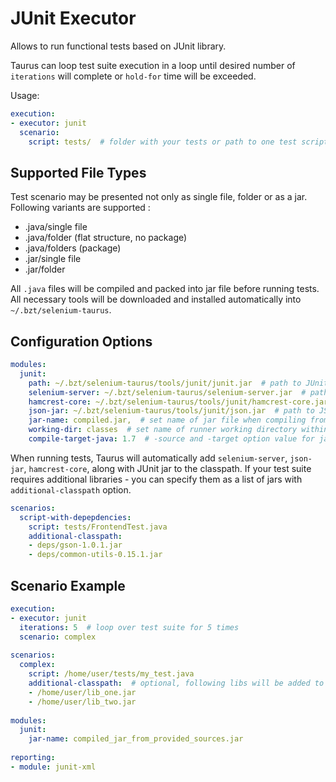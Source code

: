 # JUnit Executor
Allows to run functional tests based on JUnit library.

Taurus can loop test suite execution in a loop until desired number of `iterations` will complete or `hold-for` time
will be exceeded.

Usage:
```yaml
execution:
- executor: junit  
  scenario:
    script: tests/  # folder with your tests or path to one test script
```

## Supported File Types

Test scenario may be presented not only as single file, folder or as a jar. Following variants are supported :

  - .java/single file
  - .java/folder (flat structure, no package)
  - .java/folders (package)
  - .jar/single file
  - .jar/folder

All `.java` files will be compiled and packed into jar file before running tests. All necessary tools will be
downloaded and installed automatically into `~/.bzt/selenium-taurus`.

## Configuration Options

```yaml
modules:
  junit:
    path: ~/.bzt/selenium-taurus/tools/junit/junit.jar  # path to JUnit framework
    selenium-server: ~/.bzt/selenium-taurus/selenium-server.jar  # path to Selenium Standalone Server
    hamcrest-core: ~/.bzt/selenium-taurus/tools/junit/hamcrest-core.jar  # path to Hamcrest lib
    json-jar: ~/.bzt/selenium-taurus/tools/junit/json.jar  # path to JSON lib
    jar-name: compiled.jar,  # set name of jar file when compiling from java source files 
    working-dir: classes  # set name of runner working directory within artifacts dir
    compile-target-java: 1.7  # -source and -target option value for javac
```

When running tests, Taurus will automatically add `selenium-server`, `json-jar`, `hamcrest-core`, along with JUnit jar
to the classpath. If your test suite requires additional libraries - you can specify them as a list of jars with
`additional-classpath` option.

```yaml
scenarios:
  script-with-depepdencies:
    script: tests/FrontendTest.java
    additional-classpath:
    - deps/gson-1.0.1.jar
    - deps/common-utils-0.15.1.jar
```

## Scenario Example

```yaml
execution:
- executor: junit
  iterations: 5  # loop over test suite for 5 times  
  scenario: complex
  
scenarios:
  complex:
    script: /home/user/tests/my_test.java
    additional-classpath:  # optional, following libs will be added to java classpath
    - /home/user/lib_one.jar
    - /home/user/lib_two.jar    
    
modules:
  junit:
    jar-name: compiled_jar_from_provided_sources.jar
        
reporting:
- module: junit-xml
```
